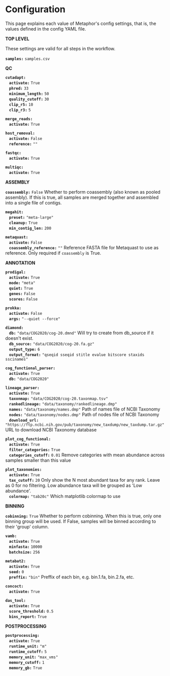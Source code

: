 
# Configuration

This page explains each value of Metaphor's config settings, that is, the values defined in the config YAML file.


**TOP LEVEL**

These settings are valid for all steps in the workflow.

**`samples:`** `samples.csv`    


**QC**

**`cutadapt:`**    
&nbsp;&nbsp;&nbsp;**`activate:`** `True`    
&nbsp;&nbsp;&nbsp;**`phred:`** `33`    
&nbsp;&nbsp;&nbsp;**`minimum_length:`** `50`    
&nbsp;&nbsp;&nbsp;**`quality_cutoff:`** `30`    
&nbsp;&nbsp;&nbsp;**`clip_r5:`** `10`    
&nbsp;&nbsp;&nbsp;**`clip_r3:`** `5`    


**`merge_reads:`**    
&nbsp;&nbsp;&nbsp;**`activate:`** `True`    


**`host_removal:`**    
&nbsp;&nbsp;&nbsp;**`activate:`** `False`    
&nbsp;&nbsp;&nbsp;**`reference:`** `""`    


**`fastqc:`**    
&nbsp;&nbsp;&nbsp;**`activate:`** `True`    


**`multiqc:`**    
&nbsp;&nbsp;&nbsp;**`activate:`** `True`    


**ASSEMBLY**

**`coassembly:`** `False`   Whether to perform coassembly (also known as pooled assembly). If this is true, all samples are merged together and assembled into a single file of contigs.  


**`megahit:`**    
&nbsp;&nbsp;&nbsp;**`preset:`** `"meta-large"`    
&nbsp;&nbsp;&nbsp;**`cleanup:`** `True`    
&nbsp;&nbsp;&nbsp;**`min_contig_len:`** `200`    


**`metaquast:`**    
&nbsp;&nbsp;&nbsp;**`activate:`** `False`    
&nbsp;&nbsp;&nbsp;**`coassembly_reference:`** `""`   Reference FASTA file for Metaquast to use as reference. Only required if `coassembly` is True.  


**ANNOTATION**

**`prodigal:`**    
&nbsp;&nbsp;&nbsp;**`activate:`** `True`    
&nbsp;&nbsp;&nbsp;**`mode:`** `"meta"`    
&nbsp;&nbsp;&nbsp;**`quiet:`** `True`    
&nbsp;&nbsp;&nbsp;**`genes:`** `False`    
&nbsp;&nbsp;&nbsp;**`scores:`** `False`    


**`prokka:`**    
&nbsp;&nbsp;&nbsp;**`activate:`** `False`    
&nbsp;&nbsp;&nbsp;**`args:`** `"--quiet --force"`    


**`diamond:`**    
&nbsp;&nbsp;&nbsp;**`db:`** `"data/COG2020/cog-20.dmnd"`   Will try to create from db_source if it doesn't exist.  
&nbsp;&nbsp;&nbsp;**`db_source:`** `"data/COG2020/cog-20.fa.gz"`    
&nbsp;&nbsp;&nbsp;**`output_type:`** `6`    
&nbsp;&nbsp;&nbsp;**`output_format:`** `"qseqid sseqid stitle evalue bitscore staxids sscinames"`    


**`cog_functional_parser:`**    
&nbsp;&nbsp;&nbsp;**`activate:`** `True`    
&nbsp;&nbsp;&nbsp;**`db:`** `"data/COG2020"`    


**`lineage_parser:`**    
&nbsp;&nbsp;&nbsp;**`activate:`** `True`    
&nbsp;&nbsp;&nbsp;**`taxonmap:`** `"data/COG2020/cog-20.taxonmap.tsv"`    
&nbsp;&nbsp;&nbsp;**`rankedlineage:`** `"data/taxonomy/rankedlineage.dmp"`    
&nbsp;&nbsp;&nbsp;**`names:`** `"data/taxonomy/names.dmp"`   Path of names file of NCBI Taxonomy  
&nbsp;&nbsp;&nbsp;**`nodes:`** `"data/taxonomy/nodes.dmp"`   Path of nodes file of NCBI Taxonomy  
&nbsp;&nbsp;&nbsp;**`download_url:`** `"https://ftp.ncbi.nih.gov/pub/taxonomy/new_taxdump/new_taxdump.tar.gz"`   URL to download NCBI Taxonomy database  


**`plot_cog_functional:`**    
&nbsp;&nbsp;&nbsp;**`activate:`** `True`    
&nbsp;&nbsp;&nbsp;**`filter_categories:`** `True`    
&nbsp;&nbsp;&nbsp;**`categories_cutoff:`** `0.01`   Remove categories with mean abundance across samples smaller than this value  


**`plot_taxonomies:`**    
&nbsp;&nbsp;&nbsp;**`activate:`** `True`    
&nbsp;&nbsp;&nbsp;**`tax_cutoff:`** `20`   Only show the N most abundant taxa for any rank. Leave as 0 for no filtering. Low abundance taxa will be grouped as 'Low abundance'.  
&nbsp;&nbsp;&nbsp;**`colormap:`** `"tab20c"`   Which matplotlib colormap to use  


**BINNING**

**`cobinning:`** `True`   Whether to perform cobinning. When this is true, only one binning group will be used. If False, samples will be binned according to their 'group' column.  


**`vamb:`**    
&nbsp;&nbsp;&nbsp;**`activate:`** `True`    
&nbsp;&nbsp;&nbsp;**`minfasta:`** `10000`    
&nbsp;&nbsp;&nbsp;**`batchsize:`** `256`    


**`metabat2:`**    
&nbsp;&nbsp;&nbsp;**`activate:`** `True`    
&nbsp;&nbsp;&nbsp;**`seed:`** `0`    
&nbsp;&nbsp;&nbsp;**`preffix:`** `"bin"`   Preffix of each bin, e.g. bin.1.fa, bin.2.fa, etc.  


**`concoct:`**    
&nbsp;&nbsp;&nbsp;**`activate:`** `True`    


**`das_tool:`**    
&nbsp;&nbsp;&nbsp;**`activate:`** `True`    
&nbsp;&nbsp;&nbsp;**`score_threshold:`** `0.5`    
&nbsp;&nbsp;&nbsp;**`bins_report:`** `True`    


**POSTPROCESSING**

**`postprocessing:`**    
&nbsp;&nbsp;&nbsp;**`activate:`** `True`    
&nbsp;&nbsp;&nbsp;**`runtime_unit:`** `"m"`    
&nbsp;&nbsp;&nbsp;**`runtime_cutoff:`** `5`    
&nbsp;&nbsp;&nbsp;**`memory_unit:`** `"max_vms"`    
&nbsp;&nbsp;&nbsp;**`memory_cutoff:`** `1`    
&nbsp;&nbsp;&nbsp;**`memory_gb:`** `True`    


